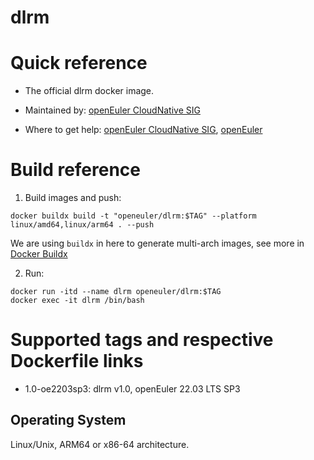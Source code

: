 # dlrm

# Quick reference

- The official dlrm docker image.

- Maintained by: [openEuler CloudNative SIG](https://gitee.com/openeuler/cloudnative)

- Where to get help: [openEuler CloudNative SIG](https://gitee.com/openeuler/cloudnative), [openEuler](https://gitee.com/openeuler/community)

# Build reference

1. Build images and push:
```shell
docker buildx build -t "openeuler/dlrm:$TAG" --platform linux/amd64,linux/arm64 . --push
```

We are using `buildx` in here to generate multi-arch images, see more in [Docker Buildx](https://docs.docker.com/buildx/working-with-buildx/)

2. Run:
```shell
docker run -itd --name dlrm openeuler/dlrm:$TAG
docker exec -it dlrm /bin/bash
```

# Supported tags and respective Dockerfile links

- 1.0-oe2203sp3: dlrm v1.0, openEuler 22.03 LTS SP3

## Operating System
Linux/Unix, ARM64 or x86-64 architecture.
